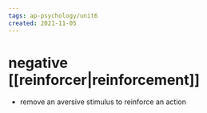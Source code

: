 ```yaml
---
tags: ap-psychology/unit6 
created: 2021-11-05
---
```


# negative [[reinforcer|reinforcement]]

- remove an aversive stimulus to reinforce an action 
